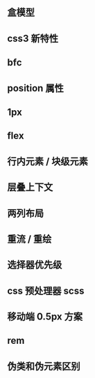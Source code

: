 ## 盒模型

## css3 新特性

## bfc

## position 属性

## 1px

## flex

## 行内元素 / 块级元素

## 层叠上下文

## 两列布局

## 重流 / 重绘

## 选择器优先级

## css 预处理器 scss

## 移动端 0.5px 方案

## rem

## 伪类和伪元素区别